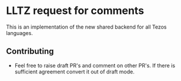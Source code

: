 # LLTZ request for comments
This is an implementation of the new shared backend for all Tezos languages.

## Contributing
* Feel free to raise draft PR's and comment on other PR's. If there is sufficient agreement convert it out of draft mode.
